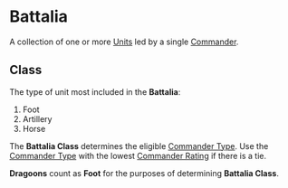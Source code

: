 # Battalia
A collection of one or more [Units][unit] led by a single [Commander][commander].

## Class
The type of unit most included in the **Battalia**:

 1. Foot
 1. Artillery
 1. Horse

The **Battalia Class** determines the eligible [Commander Type][commander_type].  Use the [Commander Type][commander_type] with the lowest [Commander Rating][commander_rating] if there is a tie.
  
**Dragoons** count as **Foot** for the purposes of determining **Battalia Class**.



[commander]: ./commander.md
[commander_type]: ./commander.md#type
[commander_rating]: ./commander.md#rating
[unit]: ./unit/unit.md
